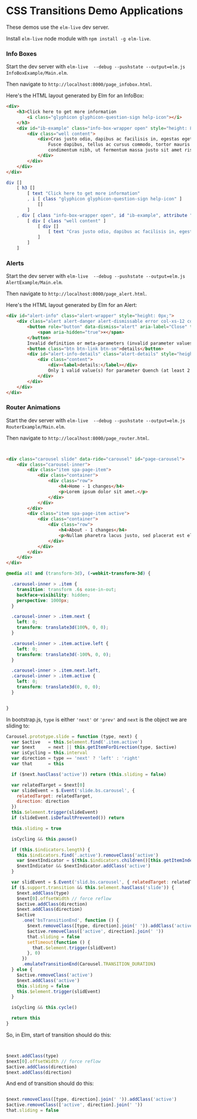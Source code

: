 # CSS Transitions Demo Applications

These demos use the `elm-live` dev server.

Install `elm-live` node module with `npm install -g elm-live`.



### Info Boxes

Start the dev server with `elm-live  --debug --pushstate --output=elm.js InfoBoxExample/Main.elm`.

Then navigate to `http://localhost:8000/page_infobox.html`.

Here's the HTML layout generated by Elm for an InfoBox:

```html
<div>
    <h3>Click here to get more information
        <i class="glyphicon glyphicon-question-sign help-icon"></i>
    </h3>
    <div id="ib-example" class="info-box-wrapper open" style="height: 80px;">
        <div class="well content">
            <div>Cras justo odio, dapibus ac facilisis in, egestas eget quam.
                Fusce dapibus, tellus ac cursus commodo, tortor mauris
                condimentum nibh, ut fermentum massa justo sit amet risus.
            </div>
        </div>
    </div>
</div>
```

```elm
div []
    [ h3 []
        [ text "Click here to get more information"
        , i [ class "glyphicon glyphicon-question-sign help-icon" ]
            []
        ]
    , div [ class "info-box-wrapper open", id "ib-example", attribute "style" "height: 78px;" ]
        [ div [ class "well content" ]
            [ div []
                [ text "Cras justo odio, dapibus ac facilisis in, egestas eget quam." ]
            ]
        ]
    ]
```


### Alerts

Start the dev server with `elm-live  --debug --pushstate --output=elm.js AlertExample/Main.elm`.

Then navigate to `http://localhost:8000/page_alert.html`.

Here's the HTML layout generated by Elm for an Alert:

```html
<div id="alert-info" class="alert-wrapper" style="height: 0px;">
    <div class="alert alert-danger alert-dismissable error col-xs-12 content" role="alert">
        <button role="button" data-dismiss="alert" aria-label="Close" type="button" class="close">
            <span aria-hidden="true">×</span>
        </button>
        Invalid definition or meta-parameters (invalid parameter values).
        <button class="btn btn-link btn-sm">details</button>
        <div id="alert-info-details" class="alert-details" style="height: 0px;" class="">
            <div class="content">
                <div><label>details:</label></div>
                Only 1 valid value(s) for parameter Quench (at least 2 are required).
            </div>
        </div>
    </div>
</div>
```


### Router Animations

Start the dev server with `elm-live  --debug --pushstate --output=elm.js RouterExample/Main.elm`.

Then navigate to `http://localhost:8000/page_router.html`.


```html


<div class="carousel slide" data-ride="carousel" id="page-carousel">
    <div class="carousel-inner">
        <div class="item spa-page-item">
            <div class="container">
                <div class="row">
                    <h4>Home - 1 changes</h4>
                    <p>Lorem ipsum dolor sit amet.</p>
                </div>
            </div>
        </div>
        <div class="item spa-page-item active">
            <div class="container">
                <div class="row">
                    <h4>About - 1 changes</h4>
                    <p>Nullam pharetra lacus justo, sed placerat est elementum sit amet.</p>
                </div>
            </div>
        </div>
    </div>
</div>

```


```css
@media all and (transform-3d), (-webkit-transform-3d) {

  .carousel-inner > .item {
    transition: transform .6s ease-in-out;
    backface-visibility: hidden;
    perspective: 1000px;
  }

  .carousel-inner > .item.next {
    left: 0;
    transform: translate3d(100%, 0, 0);
  }

  .carousel-inner > .item.active.left {
    left: 0;
    transform: translate3d(-100%, 0, 0);
  }

  .carousel-inner > .item.next.left,
  .carousel-inner > .item.active {
    left: 0;
    transform: translate3d(0, 0, 0);
  }


}
```


In bootstrap.js, `type` is either `'next'` or `'prev'` and `next` is the object we are sliding to:

```js
Carousel.prototype.slide = function (type, next) {
  var $active   = this.$element.find('.item.active')
  var $next     = next || this.getItemForDirection(type, $active)
  var isCycling = this.interval
  var direction = type == 'next' ? 'left' : 'right'
  var that      = this

  if ($next.hasClass('active')) return (this.sliding = false)

  var relatedTarget = $next[0]
  var slideEvent = $.Event('slide.bs.carousel', {
    relatedTarget: relatedTarget,
    direction: direction
  })
  this.$element.trigger(slideEvent)
  if (slideEvent.isDefaultPrevented()) return

  this.sliding = true

  isCycling && this.pause()

  if (this.$indicators.length) {
    this.$indicators.find('.active').removeClass('active')
    var $nextIndicator = $(this.$indicators.children()[this.getItemIndex($next)])
    $nextIndicator && $nextIndicator.addClass('active')
  }

  var slidEvent = $.Event('slid.bs.carousel', { relatedTarget: relatedTarget, direction: direction }) // yes, "slid"
  if ($.support.transition && this.$element.hasClass('slide')) {
    $next.addClass(type)
    $next[0].offsetWidth // force reflow
    $active.addClass(direction)
    $next.addClass(direction)
    $active
      .one('bsTransitionEnd', function () {
        $next.removeClass([type, direction].join(' ')).addClass('active')
        $active.removeClass(['active', direction].join(' '))
        that.sliding = false
        setTimeout(function () {
          that.$element.trigger(slidEvent)
        }, 0)
      })
      .emulateTransitionEnd(Carousel.TRANSITION_DURATION)
  } else {
    $active.removeClass('active')
    $next.addClass('active')
    this.sliding = false
    this.$element.trigger(slidEvent)
  }

  isCycling && this.cycle()

  return this
}
```

So, in Elm, start of transition should do this:

```js


$next.addClass(type)
$next[0].offsetWidth // force reflow
$active.addClass(direction)
$next.addClass(direction)


```

And end of transition should do this:

```js

$next.removeClass([type, direction].join(' ')).addClass('active')
$active.removeClass(['active', direction].join(' '))
that.sliding = false


```

